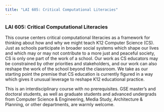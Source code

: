 ```yaml
---
title: "LAI 605: Critical Computational Literacies"
---
```


### LAI 605: Critical Computational Literacies

This course centers critical computational literacies as a framework for thinking about how and why we might teach K12 Computer Science (CS). Just as schools participate in broader social systems which shape our lives and which may or may not contribute to a more just and peaceful society, CS is only one part of the work of a school. Our work as CS educators may be constrained by other priorities and stakeholders, and our work can also reshape the work of the school beyond the classroom. We take as our starting point the premise that CS education is currently figured in a way which gives it unusual leverage to reshape K12 educational practice.

This is an interdisciplinary course with no prerequisites. GSE master’s and doctoral students, as well as graduate students and advanced undergrads from Computer Science & Engineering, Media Study, Architecture & Planning, or other departments, are warmly welcome.
